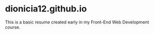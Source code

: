 # dionicia12.github.io

This is a basic resume created early in my Front-End Web Development course.
